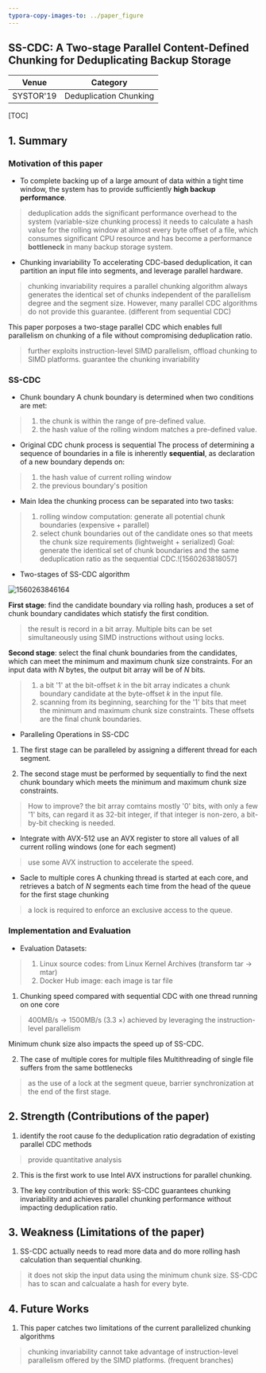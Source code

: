 ```yaml
---
typora-copy-images-to: ../paper_figure
---
```

SS-CDC: A Two-stage Parallel Content-Defined Chunking for Deduplicating Backup Storage
------------------------------------------
|           Venue            |       Category       |
| :------------------------: | :------------------: |
| SYSTOR'19 | Deduplication Chunking|
[TOC]

## 1. Summary
### Motivation of this paper
- To complete backing up of a large amount of data within a tight time window, the system has to provide sufficiently **high backup performance**.
> deduplication adds the significant performance overhead to the system (variable-size chunking process)
> it needs to calculate a hash value for the rolling window at almost every byte offset of a file, which consumes significant CPU resource and has become a performance **bottleneck** in many backup storage system.

- Chunking invariability 
To accelerating CDC-based deduplication, it can partition an input file into segments, and leverage parallel hardware.
> chunking invariability requires a parallel chunking algorithm always generates the identical set of chunks independent of the parallelism degree and the segment size.
> However, many parallel CDC algorithms do not provide this guarantee. (different from sequential CDC)


This paper porposes a two-stage parallel CDC which enables full parallelism on chunking of a file without compromising deduplication ratio.
> further exploits instruction-level SIMD parallelism, offload chunking to SIMD platforms.
> guarantee the chunking invariability

### SS-CDC
- Chunk boundary
A chunk boundary is determined when two conditions are met:
>1. the chunk is within the range of pre-defined value.
>2. the hash value of the rolling windom matches a pre-defined value.

- Original CDC chunk process is sequential
The process of determining a sequence of boundaries in a file is inherently **sequential**, as declaration of a new boundary depends on:
>1. the hash value of current rolling window
>2. the previous boundary's position

- Main Idea
the chunking process can be separated into two tasks:
>1. rolling window computation: generate all potential chunk boundaries (expensive + parallel)
>2. select chunk boundaries out of the candidate ones so that meets the chunk size requirements (lightweight + serialized)
>Goal: generate the identical set of chunk boundaries and the same deduplication ratio as the sequential CDC.![1560263818057]


- Two-stages of SS-CDC algorithm

![1560263846164](../paper_figure/1560263846164.png)

**First stage**: find the candidate boundary via rolling hash, produces a set of chunk boundary candidates which statisfy the first condition.
> the result is record in a bit array.
> Multiple bits can be set simultaneously using SIMD instructions without using locks.

**Second stage**: select the final chunk boundaries from the candidates, which can meet the minimum and maximum chunk size constraints.
For an input data with $N$ bytes, the output bit array will be of $N$ bits.
>1. a bit '1' at the bit-offset $k$ in the bit array indicates a chunk boundary candidate at the byte-offset $k​$ in the input file.
>2. scanning from its beginning, searching for the '1' bits that meet the minimum and maximum chunk size constraints. These offsets are the final chunk boundaries.

- Paralleling Operations in SS-CDC
1. The first stage can be paralleled by assigning a different thread for each segment.

2. The second stage must be performed by sequentially to find the next chunk boundary which meets the minimum and maximum chunk size constraints.
> How to improve? the bit array comtains mostly '0' bits, with only a few '1' bits, can regard it as 32-bit integer, if that integer is non-zero, a bit-by-bit checking is needed.


- Integrate with AVX-512
use an AVX register to store all values of all current rolling windows (one for each segment)
> use some AVX instruction to accelerate the speed.

- Sacle to multiple cores
A chunking thread is started at each core, and retrieves a batch of $N$ segments each time from the head of the queue for the first stage chunking
> a lock is required to enforce an exclusive access to the queue.

### Implementation and Evaluation
- Evaluation
Datasets:
>1. Linux source codes: from Linux Kernel Archives (transform tar $\rightarrow$ mtar)
>2. Docker Hub image: each image is tar file 

1. Chunking speed
compared with sequential CDC with one thread running on one core
> 400MB/s $\rightarrow$ 1500MB/s (3.3 $\times​$)
> achieved by leveraging the instruction-level parallelism

Minimum chunk size also impacts the speed up of SS-CDC.

2. The case of multiple cores for multiple files 
Multithreading of single file suffers from the same bottlenecks
> as the use of a lock at the segment queue, barrier synchronization at the end of the first stage.

## 2. Strength (Contributions of the paper)
1. identify the root cause fo the deduplication ratio degradation of existing parallel CDC methods
> provide quantitative analysis 

2. This is the first work to use Intel AVX instructions for parallel chunking.

3. The key contribution of this work: 
SS-CDC guarantees chunking invariability and achieves parallel chunking performance without impacting deduplication ratio.

## 3. Weakness (Limitations of the paper)
1. SS-CDC actually needs to read more data and do more rolling hash calculation than sequential chunking.
> it does not skip the input data using the minimum chunk size.
> SS-CDC has to scan and calcualate a hash for every byte.


## 4. Future Works
1. This paper catches two limitations of the current parallelized chunking algorithms
> chunking invariability
> cannot take advantage of instruction-level parallelism offered by the SIMD platforms. (frequent branches)